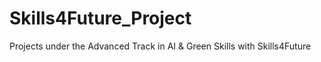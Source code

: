 # Skills4Future_Project
Projects under the Advanced Track in AI &amp; Green Skills with Skills4Future
